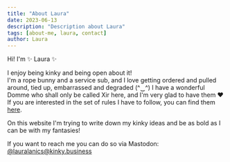 ```yaml
---
title: "About Laura"
date: 2023-06-13
description: "Description about Laura"
tags: [about-me, laura, contact]
author: Laura
---
```


Hi! I'm ✨ Laura ✨

I enjoy being kinky and being open about it!  
I'm a rope bunny and a service sub, and I love getting ordered and pulled around, tied up, embarrassed and degraded (^‿^) I have a wonderful Domme who shall only be called Xir here, and I'm very glad to have them ♥️  
If you are interested in the set of rules I have to follow, you can find them [here](/rules/).

On this website I'm trying to write down my kinky ideas and be as bold as I can be with my fantasies!

If you want to reach me you can do so via Mastodon: [@lauralanics@kinky.business](https://kinky.business/@lauralanics)